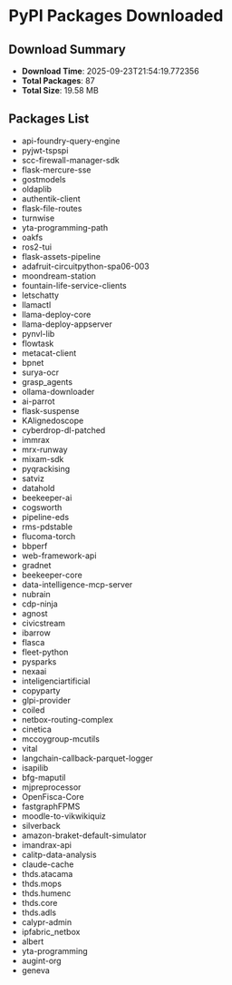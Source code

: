 # PyPI Packages Downloaded

## Download Summary
- **Download Time**: 2025-09-23T21:54:19.772356
- **Total Packages**: 87
- **Total Size**: 19.58 MB

## Packages List
- api-foundry-query-engine
- pyjwt-tspspi
- scc-firewall-manager-sdk
- flask-mercure-sse
- gostmodels
- oldaplib
- authentik-client
- flask-file-routes
- turnwise
- yta-programming-path
- oakfs
- ros2-tui
- flask-assets-pipeline
- adafruit-circuitpython-spa06-003
- moondream-station
- fountain-life-service-clients
- letschatty
- llamactl
- llama-deploy-core
- llama-deploy-appserver
- pynvl-lib
- flowtask
- metacat-client
- bpnet
- surya-ocr
- grasp_agents
- ollama-downloader
- ai-parrot
- flask-suspense
- KAlignedoscope
- cyberdrop-dl-patched
- immrax
- mrx-runway
- mixam-sdk
- pyqrackising
- satviz
- datahold
- beekeeper-ai
- cogsworth
- pipeline-eds
- rms-pdstable
- flucoma-torch
- bbperf
- web-framework-api
- gradnet
- beekeeper-core
- data-intelligence-mcp-server
- nubrain
- cdp-ninja
- agnost
- civicstream
- ibarrow
- flasca
- fleet-python
- pysparks
- nexaai
- inteligenciartificial
- copyparty
- glpi-provider
- coiled
- netbox-routing-complex
- cinetica
- mccoygroup-mcutils
- vital
- langchain-callback-parquet-logger
- isapilib
- bfg-maputil
- mjpreprocessor
- OpenFisca-Core
- fastgraphFPMS
- moodle-to-vikwikiquiz
- silverback
- amazon-braket-default-simulator
- imandrax-api
- calitp-data-analysis
- claude-cache
- thds.atacama
- thds.mops
- thds.humenc
- thds.core
- thds.adls
- calypr-admin
- ipfabric_netbox
- albert
- yta-programming
- augint-org
- geneva
